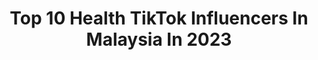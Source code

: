 ---
title: Top 10 Health TikTok Influencers In Malaysia In 2023
description: >-
  Find top health TikTok influencers in Malaysia in 2023. Most popular hashtags: #tiktokmalaysia #tiktok #malaysia #healthylifestyle.
platform: TikTok
hits: 9
text_top: See the most popular TikTok accounts on inBeat.
text_bottom: Our search engine holds 9 TikTok influencers like this in Malaysia for you to connect with.
profiles:
  - username: "itsjovynn"
    fullname: >-
      jovynn
    bio: >-
      smiles only ✨🤍 business: itsjovynn@gmail.com ig: @itsjovynn
    location: "Malaysia"
    followers: 617400
    engagement: 1503
    commentsToLikes: 0.016176
    id: ck9slj5uge7ux0j78eqg8pjnx
    verified: false
    hashtags: "#meme, #asian, #stickermaster2021, #healthcheck"
  - username: "dr.shalzrc"
    fullname: >-
      Dr.shalzrc ❤️
    bio: >-
      MRS Saree Malaysia 2019 Aranda Clinic DrYDrS Fitness LINK-WEIGHT LOSS CONSULTS
    location: "Malaysia"
    followers: 42800
    engagement: 368
    commentsToLikes: 0.021963
    id: ckcdij9p98btu0j23xv98t9e8
    verified: false
    hashtags: "#dance, #drydrsfitness, #drshalz, #doctor"
  - username: "nyraman4"
    fullname: >-
      Ny Raman
    bio: >-
      🌸A mom not giving up 🌸Fitness Coach /Nutrition 🌸SYNC Strong Zumba Instructor
    location: "Malaysia"
    followers: 6727
    engagement: 557
    commentsToLikes: 0.015125
    id: ckcema3jswhe60j23zmga1xzt
    verified: false
    hashtags: "#foryoupage, #love, #positivevibes, #son"
  - username: "lucashoangg"
    fullname: >-
      Huu Dat Nguyen Hoang
    bio: >-
      
    location: "Malaysia"
    followers: 6245
    engagement: 363
    commentsToLikes: 0.075883
    id: ckb9u8sn8swrm0j23kv3obhdt
    verified: false
    hashtags: "#lucashoang, #vietnam, #malaysia, #familyathome"
  - username: "babytaylorlouise"
    fullname: >-
      BabyTaylorLouise
    bio: >-
      I am Baby Taylor Louise. I am back. ❤️ Account managed by Mummy.
    location: "Malaysia"
    followers: 29
    engagement: 1378
    commentsToLikes: 0.050603
    id: ckbwftr3u27jv0j23f4llhvvl
    verified: false
    hashtags: "#koreangirl, #cute, #tiktok, #happy"
  - username: "qiandodo"
    fullname: >-
      qiandodo
    bio: >-
      Instagram: Qianyoga Qiandodo
    location: "Malaysia"
    followers: 2235
    engagement: 290
    commentsToLikes: 0.034094
    id: ckcdf7gyv6hmy0j23vgyndhvx
    verified: false
    hashtags: "#qianyoga, #stayathome, #yogalove, #yogachallenge"
  - username: "mission2mars"
    fullname: >-
      Maria GL
    bio: >-
      A Martian from Mars 👩🏼‍🚀 IG: avemaria91 PUBG ID: Marssbarss Add me!
    location: "Malaysia"
    followers: 10500
    engagement: 644
    commentsToLikes: 0.043357
    id: ckd6ys883x3jy0j236oc9p2os
    verified: false
    hashtags: "#fyp, #tiktokmalaysia, #tiktoksabahan, #tiktoksabah"
  - username: "foongyixin"
    fullname: >-
      YiXin
    bio: >-
      IG : foongyixin YouTube : Foong Yi Xin
    location: "Malaysia"
    followers: 98100
    engagement: 308
    commentsToLikes: 0.012803
    id: ck976trqp125d0j78ttko8ykp
    verified: false
    hashtags: "#smash, #therealchallenge, #badmintonlover, #challenge"
  - username: "sheikhnizham"
    fullname: >-
      Sheikh Nizham
    bio: >-
      🇲🇾🤵
    location: "Malaysia"
    followers: 3941
    engagement: 333
    commentsToLikes: 0.018965
    id: ck9pm98zn85je0j78986eq0bo
    verified: false
    hashtags: "#foodie, #malaysia, #anirudh, #streetfood"
---